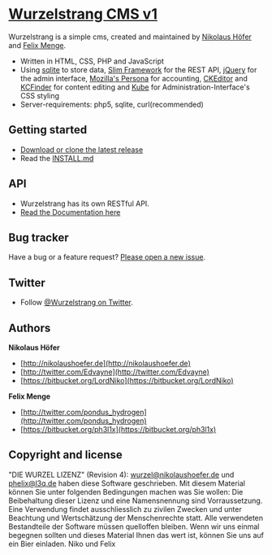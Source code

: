 # [Wurzelstrang CMS v1](https://bitbucket.org/LordNiko/1pagecms)

Wurzelstrang is a simple cms, created and maintained by [Nikolaus Höfer](https://bitbucket.org/LordNiko) and [Felix Menge](https://bitbucket.org/ph3l1x).

* Written in HTML, CSS, PHP and JavaScript
* Using [sqlite](https://sqlite.org/) to store data, [Slim Framework](http://slimframework.com/) for the REST API, [jQuery](http://jquery.com/) for the admin interface, [Mozilla's Persona](https://login.persona.org) for accounting, [CKEditor](ckeditor.com) and [KCFinder](http://kcfinder.sunhater.com/) for content editing and [Kube](http://imperavi.com/kube/) for Administration-Interface's CSS styling
* Server-requirements: php5, sqlite, curl(recommended)


## Getting started

* [Download or clone the latest release](https://bitbucket.org/LordNiko/wurzelstrang/)
* Read the [INSTALL.md](INSTALL.md)


## API

* Wurzelstrang has its own RESTful API.
* [Read the Documentation here](http://docs.wurzelstrang.apiary.io/)


## Bug tracker

Have a bug or a feature request? [Please open a new issue](https://bitbucket.org/LordNiko/1pagecms/issues).


## Twitter

* Follow [@Wurzelstrang on Twitter](http://twitter.com/wWrzelstrang).


## Authors

**Nikolaus Höfer**

+ [http://nikolaushoefer.de](http://nikolaushoefer.de)
+ [http://twitter.com/Edvayne](http://twitter.com/Edvayne)
+ [https://bitbucket.org/LordNiko](https://bitbucket.org/LordNiko)

**Felix Menge**

+ [http://twitter.com/pondus_hydrogen](http://twitter.com/pondus_hydrogen)
+ [https://bitbucket.org/ph3l1x](https://bitbucket.org/ph3l1x)



## Copyright and license

"DIE WURZEL LIZENZ" (Revision 4): <wurzel@nikolaushoefer.de> und <phelix@l3q.de> haben diese Software geschrieben. Mit diesem Material können Sie unter folgenden Bedingungen machen was Sie wollen: Die Beibehaltung dieser Lizenz und eine Namensnennung sind Vorraussetzung. Eine Verwendung findet ausschliesslich zu zivilen Zwecken und unter Beachtung und Wertschätzung der Menschenrechte statt. Alle verwendeten Bestandteile der Software müssen quelloffen bleiben. Wenn wir uns einmal begegnen sollten und dieses Material Ihnen das wert ist, können Sie uns auf ein Bier einladen.  Niko und Felix
